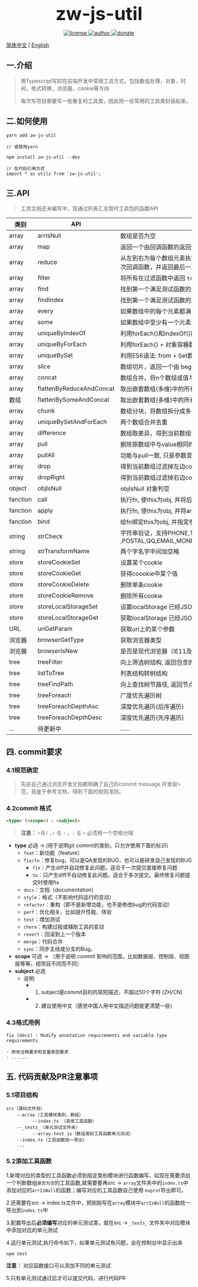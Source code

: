 <p align="center">
<b style="font-size:50px">zw-js-util</b>
</p>
<p align="center">
  <a href="https://github.com/PanJiaChen/vue-element-admin/blob/master/LICENSE">
    <img src="https://img.shields.io/github/license/mashape/apistatus.svg" alt="license">
  </a>
  <a href="https://blog.xiaoandx.club">
    <img src="https://img.shields.io/badge/author-WEI.ZHOU-brightgreen.svg" alt="author">
  </a>
  <a href="https://github.com/xiaoandx/exam">
    <img src="https://img.shields.io/badge/versions-1.0.0-brightgreen" alt="donate">
  </a>
</p>


 [简体中文](/) |  [English ](/README-EN.md)



## 一.介绍 
> 用Typescript写的在前端开发中常用工具方式，包括数组处理，对象，时间，格式转换，浏览器，cookie等方向
>
> 每次写项目都要写一些重复的工具类，因此把一些常用的工具类封装起来。



## 二.如何使用

```
yarn add zw-js-util

// 或使用yarn

npm install zw-js-util --dev

// 在代码引用方式
import * as utilz from 'zw-js-util';
```



## 三.API

> 工具文档还未编写中，现通过列表汇总暂时工具包的函数API

| 类别 | API       | 说明         |
| ---- | --------- | ------------ |
| array | arrIsNull | 数组是否为空 |
| array | map | 返回一个由回调函数的返回值组成的新数组 |
| array | reduce | 从左到右为每个数组元素执行一次回调函数，并把上次回调函数的返回值放在一个暂存器中传给下次回调函数，并返回最后一次回调函数的返回值 |
| array | filter | 将所有在过滤函数中返回 `true` 的数组元素放进一个新数组中并返回 |
| array | find | 找到第一个满足测试函数的元素并返回那个元素的值，如果找不到，则返回 `undefined` |
| array | findIndex | 找到第一个满足测试函数的元素并返回那个元素的索引，如果找不到，则返回 `-1` |
| array | every | 如果数组中的每个元素都满足测试函数，则返回 `true`，否则返回 `false |
| array | some | 如果数组中至少有一个元素满足测试函数，则返回 true，否则返回 false |
| array | uniqueByIndexOf | 利用forEach()和indexOf()数组去重 |
| array | uniqueByForEach | 利用forEach() + 对象容器数组去重 |
| array | uniqueBySet | 利用ES6语法: from + Set数组去重 |
| array | slice | 数组切片，返回一个由 begin 和 end 决定的原数组的浅拷贝, 原始数组不会被改变 |
| array | concat | 数组合并，将n个数组或值与当前数组合并生成一个新数组, 原始数组不会被改变 |
| array | flattenByReduceAndConcat | 取出嵌套数组(多维)中的所有元素放到一个新数组(一维)中，reduce() + concat() |
| 数组 | flattenBySomeAndConcat | 取出嵌套数组(多维)中的所有元素放到一个新数组(一维)中，some() + concat() |
| array | chunk | 数组分块，将数组拆分成多个 size 长度的区块，每个区块组成小数组,整体组成一个二维数组 |
| array | uniqueBySetAndForEach | 两个数组合并去重 |
| array | difference | 数组取差异，得到当前数组中所有不在arr中的元素组成的数组(不改变原数组) |
| array | pull | 删除原数组中与value相同的元素, 返回所有删除元素的数组 |
| array | pullAll | 功能与pull一致, 只是参数变为数组,删除原数组中与value相同的元素, 返回所有删除元素的数组， |
| array | drop | 得到当前数组过滤掉左边count个后剩余元素组成的数组,count默认是1 |
| array | dropRight | 得到当前数组过滤掉右边count个后剩余元素组成的数组,count默认是1 |
| object | objIsNull | objIsNull 对象判空 |
| fanction | call | 执行fn, 使this为obj, 并将后面的n个参数传给fn(功能等同于函数对象的call方法) |
| fanction | apply | 执行fn, 使this为obj, 并将args数组中的元素传给fn(功能等同于函数对象的apply方法) |
| fanction | bind | 给fn绑定this为obj, 并指定参数为后面的n个参数 (功能等同于函数对象的bind方法) |
| string | strCheck | 字符串验证，支持PHONE,TEL,CARD,PWD   ,POSTAL,QQ,EMAIL,MONEY,URL,IP,DATE,NUMBER,ENGLISH,CHINESE,LOWER,UPPER,HTML |
| string | strTransformName | 两个字名字中间加空格 |
| store | storeCookieSet | 设置某个cookie |
| store | storeCookieGet | 获得coookie中某个值 |
| store | storeCookieDelete | 删除单条cookie |
| store | storeCookieRemove | 删除所有cookie |
| store | storeLocalStorageSet | 设置localStorage 已经JSON.stringify |
| store | storeLocalStorageGet | 获取localStorage 已经JSON.parse |
| URL | uriGetParam | 获取uri上的某个参数 |
| 浏览器 | browserGetType | 获取浏览器类型 |
| 浏览器 | browserIsNew | 是否是现代浏览器（IE11及以上） |
| tree | treeFilter | 向上筛选树结构, 返回包含的树 |
| tree | listToTree | 列表结构转树结构 |
| tree | treeFindPath | 向上查找树节路径, 返回节点id的数组 |
| tree | treeForeach | 广度优先遍历树 |
| tree | treeForeachDepthAsc | 深度优先遍历(后序遍历) |
| tree | treeForeachDepthDesc | 深度优先遍历(先序遍历) |
| ... | 待更新中 | ...... |



## 四. commit要求

### 4.1规范确定

> 先前自己通过浏览开发文档都明确了自己的commit message 开发规> 范，我鉴于参考文档，得到下面的规则准则。

### 4.2commit 格式

```html
<type> (<scope>) : <subject>
```

> **注意：** `>`与`(`   ，`)` 与 `:` ，`:` 与 `<` 必须用一个空格分隔

- **type**	     必选    ->   (用于说明git commit的类别，只允许使用下面的标识)
  - `feat`：新功能（feature）
  - `fix/to`：修复bug，可以是QA发现的BUG，也可以是研发自己发现的BUG
    - `fix`：产生diff并自动修复此问题。适合于一次提交直接修复问题
    - `to`：只产生diff不自动修复此问题。适合于多次提交。最终修复问题提交时使用fix
  - `docs`：文档（documentation）
  - `style`：格式（不影响代码运行的变动）
  - `refactor`：重构（即不是新增功能，也不是修改bug的代码变动）
  - `perf`：优化相关，比如提升性能、体验
  - `test`：增加测试
  - `chore`：构建过程或辅助工具的变动
  - `revert`：回滚到上一个版本
  - `merge`：代码合并
  - `sync`：同步主线或分支的Bug。
- **scope**        可选    ->   （用于说明 commit 影响的范围，比如数据层、控制层、视图层等等，视项目不同而不同）
- **subject**      必选
  - 说明:
    - 1. subject是commit目的的简短描述，不超过50个字符 (ZH/CN)
    - 2. 建议使用中文（感觉中国人用中文描述问题能更清楚一些）

### 4.3格式用例

```
fix (docs) : Modify annotation requirements and variable type requirements

- 修改注释要求和变量类型要求
- ......
```


## 五. 代码贡献及PR注意事项

### 5.1项目结构
```
src（源码文件将）
    --array（工具模块类别，数组）
          --index.ts （具体工具函数）
    --_tests_（单元测试文件夹）
          --array.test.js（数组类别工具函数单元测试）
    --index.ts（工具函数统一导出）
    ...
```
### 5.2添加工具函数
1.新增对应的类型的工具函数必须到指定类别模块进行函数编写，如现在需要添加一个判断数组`是否为空`的工具函数,就需要要再src -> `array`文件夹中的`index.ts`中添加对应的`arrIsNull`的函数；编写对应的工具函数自己使用 `exprot`导出即可。

2.还需要在src -> index.ts文件中，把刚刚写在`array`模块中`arrIsNull`的函数统一导出到`index.ts`中

3.配置导出后**必须编写**对应的单元测试类，就在src -> `_tests_` 文件夹中对应模块中添加对应的单元测试

4.运行单元测试,执行命令如下，如果单元测试有问题，会在控制台中显示出来
```cmd
npm test
```
**注意：** 对应函数接口可以添加不同的单元测试

5.只有单元测试通过后才可以提交代码，进行代码PR

